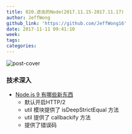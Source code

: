```yaml
---
title: 020.进击的Node(2017.11.15-2017.11.17)
author: JeffWong
github_link: 'https://github.com/JeffWong16'
date: 2017-11-11 09:41:10
week:
tags:
categories:
---
```

![post-cover](https://zhitu.isux.us/assets/img/imgSample/test-60.jpg)

### 技术深入

- [Node.js 9 有哪些新东西](https://zhuanlan.zhihu.com/p/30899810)
  - 默认开启HTTP/2
  - util 模块提供了 isDeepStrictEqual 方法
  - util 提供了 callbackify 方法
  - 提供了错误码